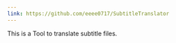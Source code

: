 ```yaml
---
link: https://github.com/eeee0717/SubtitleTranslator
---
```


This is a Tool to translate subtitle files.
